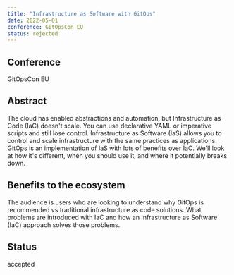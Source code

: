 ```yaml
---
title: "Infrastructure as Software with GitOps"
date: 2022-05-01
conference: GitOpsCon EU
status: rejected
---
```


## Conference
GitOpsCon EU

## Abstract
The cloud has enabled abstractions and automation, but Infrastructure as Code (IaC) doesn't scale. You can use declarative YAML or imperative scripts and still lose control. Infrastructure as Software (IaS) allows you to control and scale infrastructure with the same practices as applications. GitOps is an implementation of IaS with lots of benefits over IaC. We'll look at how it's different, when you should use it, and where it potentially breaks down.

## Benefits to the ecosystem
The audience is users who are looking to understand why GitOps is recommended vs traditional infrastructure as code solutions. What problems are introduced with IaC and how an Infrastructure as Software (IaC) approach solves those problems.

## Status
accepted
